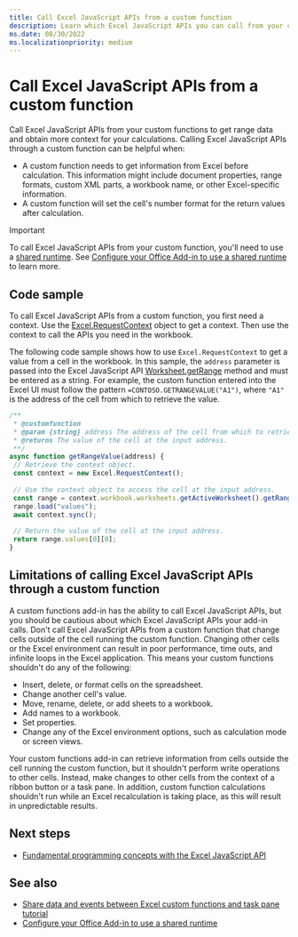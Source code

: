 ```yaml
---
title: Call Excel JavaScript APIs from a custom function
description: Learn which Excel JavaScript APIs you can call from your custom function.
ms.date: 08/30/2022
ms.localizationpriority: medium
---
```


# Call Excel JavaScript APIs from a custom function

Call Excel JavaScript APIs from your custom functions to get range data and obtain more context for your calculations. Calling Excel JavaScript APIs through a custom function can be helpful when:

- A custom function needs to get information from Excel before calculation. This information might include document properties, range formats, custom XML parts, a workbook name, or other Excel-specific information.
- A custom function will set the cell's number format for the return values after calculation.

> [!IMPORTANT]
> To call Excel JavaScript APIs from your custom function, you'll need to use a [shared runtime](../testing/runtimes.md#shared-runtime). See [Configure your Office Add-in to use a shared runtime](../develop/configure-your-add-in-to-use-a-shared-runtime.md) to learn more.

## Code sample

To call Excel JavaScript APIs from a custom function, you first need a context. Use the [Excel.RequestContext](/javascript/api/excel/excel.requestcontext) object to get a context. Then use the context to call the APIs you need in the workbook.

The following code sample shows how to use `Excel.RequestContext` to get a value from a cell in the workbook. In this sample, the `address` parameter is passed into the Excel JavaScript API [Worksheet.getRange](/javascript/api/excel/excel.worksheet#excel-excel-worksheet-getrange-member(1)) method and must be entered as a string. For example, the custom function entered into the Excel UI must follow the pattern `=CONTOSO.GETRANGEVALUE("A1")`, where `"A1"` is the address of the cell from which to retrieve the value.

```JavaScript
/**
 * @customfunction
 * @param {string} address The address of the cell from which to retrieve the value.
 * @returns The value of the cell at the input address.
 **/
async function getRangeValue(address) {
 // Retrieve the context object. 
 const context = new Excel.RequestContext();
 
 // Use the context object to access the cell at the input address. 
 const range = context.workbook.worksheets.getActiveWorksheet().getRange(address);
 range.load("values");
 await context.sync();
 
 // Return the value of the cell at the input address.
 return range.values[0][0];
}
```

## Limitations of calling Excel JavaScript APIs through a custom function

A custom functions add-in has the ability to call Excel JavaScript APIs, but you should be cautious about which Excel JavaScript APIs your add-in calls. Don't call Excel JavaScript APIs from a custom function that change cells outside of the cell running the custom function. Changing other cells or the Excel environment can result in poor performance, time outs, and infinite loops in the Excel application. This means your custom functions shouldn't do any of the following: 

- Insert, delete, or format cells on the spreadsheet.
- Change another cell's value.
- Move, rename, delete, or add sheets to a workbook.
- Add names to a workbook.
- Set properties.
- Change any of the Excel environment options, such as calculation mode or screen views.

Your custom functions add-in can retrieve information from cells outside the cell running the custom function, but it shouldn't perform write operations to other cells. Instead, make changes to other cells from the context of a ribbon button or a task pane. In addition, custom function calculations shouldn't run while an Excel recalculation is taking place, as this will result in unpredictable results.

## Next steps

- [Fundamental programming concepts with the Excel JavaScript API](../reference/overview/excel-add-ins-reference-overview.md)

## See also

- [Share data and events between Excel custom functions and task pane tutorial](../tutorials/share-data-and-events-between-custom-functions-and-the-task-pane-tutorial.md)
- [Configure your Office Add-in to use a shared runtime](../develop/configure-your-add-in-to-use-a-shared-runtime.md)
